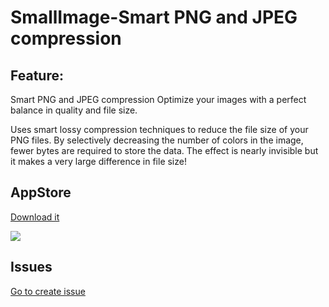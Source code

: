 # SmallImage-Smart PNG and JPEG compression



## Feature:

Smart PNG and JPEG compression
Optimize your images with a perfect balance in quality and file size.

Uses smart lossy compression techniques to reduce the file size of your PNG files. By selectively decreasing the number of colors in the image, fewer bytes are required to store the data. The effect is nearly invisible but it makes a very large difference in file size!


## AppStore
  <a href="https://itunes.apple.com/us/app/smallimage-smart-png-and-jpeg-compression/id1214639260?ls=1&mt=12"> Download it </a> 

![](https://github.com/SkStore/SmallImage/blob/master/0x0ss.png)

## Issues
  <a href="https://github.com/SkStore/SmallImage/issues"> Go to create issue </a> 
